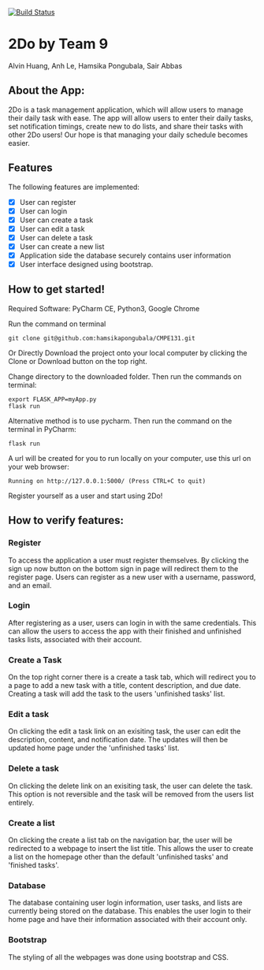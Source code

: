 [![Build Status](https://travis-ci.com/hamsikapongubala/CMPE131.svg?branch=master)](https://travis-ci.com/hamsikapongubala/CMPE131)

# 2Do by Team 9
Alvin Huang, Anh Le, Hamsika Pongubala, Sair Abbas

## About the App:

2Do is a task management application, which will allow users to manage their daily task with ease. The app will allow users to enter their daily tasks, set notification timings, create new to do lists, and share their tasks with other 2Do users! Our hope is that managing your daily schedule becomes easier.

## Features

The following features are implemented:

- [x] User can register
- [x] User can login
- [x] User can create a task
- [x] User can edit a task
- [x] User can delete a task
- [x] User can create a new list
- [x] Application side the database securely contains user information
- [x] User interface designed using bootstrap.

## How to get started!

Required Software: PyCharm CE, Python3, Google Chrome

Run the command on terminal

    git clone git@github.com:hamsikapongubala/CMPE131.git
    
Or Directly Download the project onto your local computer by clicking the Clone or Download button on the top right.

Change directory to the downloaded folder. Then run the commands on terminal:
        
    export FLASK_APP=myApp.py
    flask run

Alternative method is to use pycharm. Then run the command on the terminal in PyCharm:

    flask run

A url will be created for you to run locally on your computer, use this url on your web browser:

    Running on http://127.0.0.1:5000/ (Press CTRL+C to quit)

Register yourself as a user and start using 2Do!

## How to verify features:

### Register

To access the application a user must register themselves. By clicking the sign up now button on the bottom sign in page will redirect them to the register page. Users can register as a new user with a username, password, and an email. 

### Login 

After registering as a user, users can login in with the same credentials. This can allow the users to access the app with their finished and unfinished tasks lists, associated with their account.

### Create a Task

On the top right corner there is a create a task tab, which will redirect you to a page to add a new task                  with a title, content description, and due date. Creating a task will add the task to the users 'unfinished tasks' list.

### Edit a task

On clicking the edit a task link on an exisiting task, the user can edit the description, content, and notification date. The updates will then be updated home page under the 'unfinished tasks' list.

### Delete a task

On clicking the delete link on an exisiting task, the user can delete the task. This option is not reversible and the task will be removed from the users list entirely.

### Create a list

On clicking the create a list tab on the navigation bar, the user will be redirected to a webpage to insert the list title. This allows the user to create a list on the homepage other than the default 'unfinished tasks' and 'finished tasks'.

### Database

The database containing user login information, user tasks, and lists are currently being stored on the database. This enables the user login to their home page and have their information associated with their account only. 

### Bootstrap

The styling of all the webpages was done using bootstrap and CSS.
